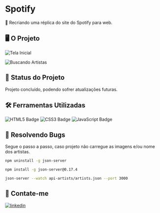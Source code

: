 # Spotify 
🎵 Recriando uma réplica do site do Spotify para web. 

## 🖥️ O Projeto

![Tela Inicial](https://media.discordapp.net/attachments/1075996497407123509/1201735659119968276/image.png?ex=65cae68c&is=65b8718c&hm=7ef4c29a2871a5a543f235ee9f5bfa6545f36f209030530c653bab409ec2526e&=&format=webp&quality=lossless&width=864&height=421)

![Buscando Artistas](https://media.discordapp.net/attachments/1075996497407123509/1201735824694321253/image.png?ex=65cae6b3&is=65b871b3&hm=ebf7922136a836b7835b898c112e70e38d66a4f47e02abd9eb31d960a639ab05&=&format=webp&quality=lossless&width=862&height=421)

## 📂 Status do Projeto

Projeto concluído, podendo sofrer atualizações futuras. 

## 🛠 Ferramentas Utilizadas
![HTML5 Badge](https://img.shields.io/badge/HTML5-E34F26?logo=html5&logoColor=fff&style=for-the-badge) ![CSS3 Badge](https://img.shields.io/badge/CSS3-1572B6?logo=css3&logoColor=fff&style=for-the-badge) ![JavaScript Badge](https://img.shields.io/badge/JavaScript-F7DF1E?logo=javascript&logoColor=000&style=for-the-badge)

## 🐞 Resolvendo Bugs
 
Segue o passo a passo, caso projeto não carregue as imagens e/ou nome dos artistas.

```bash
npm uninstall -g json-server

npm install -g json-server@0.17.4

json-server --watch api-artists/artists.json --port 3000
```
## 👥 Contate-me
[![linkedin](https://img.shields.io/badge/linkedin-0A66C2?style=for-the-badge&logo=linkedin&logoColor=white)](https://www.linkedin.com/)
